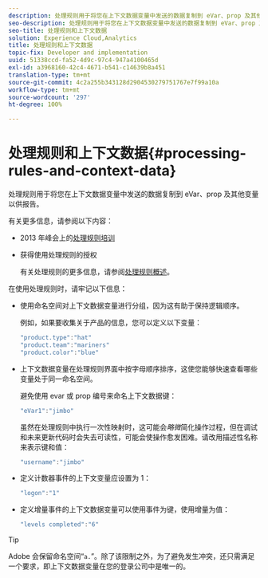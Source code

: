 ```yaml
---
description: 处理规则用于将您在上下文数据变量中发送的数据复制到 eVar、prop 及其他变量以供报告。
seo-description: 处理规则用于将您在上下文数据变量中发送的数据复制到 eVar、prop 及其他变量以供报告。
seo-title: 处理规则和上下文数据
solution: Experience Cloud,Analytics
title: 处理规则和上下文数据
topic-fix: Developer and implementation
uuid: 51338ccd-fa52-4d9c-97c4-947a4100465d
exl-id: a3968160-42c4-4671-b541-c14639b8a451
translation-type: tm+mt
source-git-commit: 4c2a255b343128d2904530279751767e7f99a10a
workflow-type: tm+mt
source-wordcount: '297'
ht-degree: 100%

---
```


# 处理规则和上下文数据{#processing-rules-and-context-data}

处理规则用于将您在上下文数据变量中发送的数据复制到 eVar、prop 及其他变量以供报告。

有关更多信息，请参阅以下内容：

* 2013 年峰会上的[处理规则培训](https://tv.adobe.com/embed/1181/16506/)
* 获得使用处理规则的授权

   有关处理规则的更多信息，请参阅[处理规则概述](https://docs.adobe.com/content/help/zh-Hans/analytics/admin/admin-tools/processing-rules/processing-rules.html)。

在使用处理规则时，请牢记以下信息：

* 使用命名空间对上下文数据变量进行分组，因为这有助于保持逻辑顺序。

   例如，如果要收集关于产品的信息，您可以定义以下变量：

   ```js
   "product.type":"hat" 
   "product.team":"mariners" 
   "product.color":"blue"
   ```

* 上下文数据变量在处理规则界面中按字母顺序排序，这使您能够快速查看哪些变量处于同一命名空间。

   避免使用 evar 或 prop 编号来命名上下文数据键：

   ```js
   "eVar1":"jimbo"
   ```

   虽然在处理规则中执行一次性映射时，这可能会&#x200B;*略微*&#x200B;简化操作过程，但在调试和未来更新代码时会失去可读性，可能会使操作愈发困难。请改用描述性名称来表示键和值：

   ```js
   "username":"jimbo"
   ```

* 定义计数器事件的上下文变量应设置为 1：

   ```js
   "logon":"1"
   ```

* 定义增量事件的上下文数据变量可以使用事件为键，使用增量为值：

   ```js
   "levels completed":"6"
   ```

>[!TIP]
>
>Adobe 会保留命名空间“`a.`”。除了该限制之外，为了避免发生冲突，还只需满足一个要求，即上下文数据变量在您的登录公司中是唯一的。
